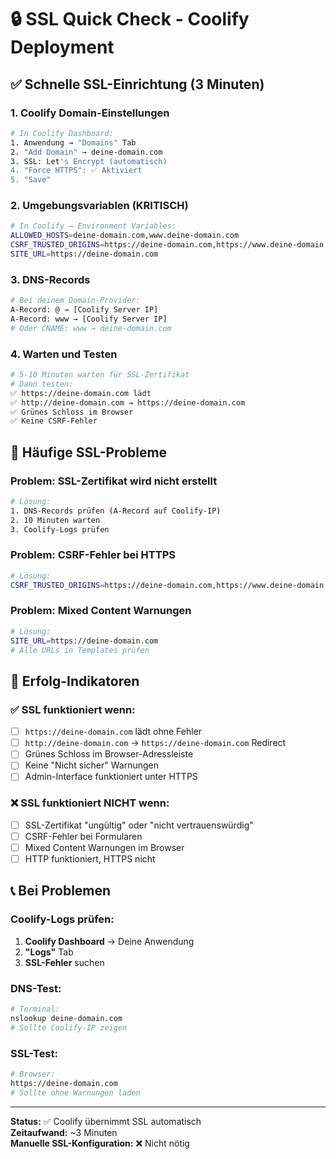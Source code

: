 # 🔒 SSL Quick Check - Coolify Deployment

## ✅ Schnelle SSL-Einrichtung (3 Minuten)

### 1. Coolify Domain-Einstellungen
```bash
# In Coolify Dashboard:
1. Anwendung → "Domains" Tab
2. "Add Domain" → deine-domain.com
3. SSL: Let's Encrypt (automatisch)
4. "Force HTTPS": ✅ Aktiviert
5. "Save"
```

### 2. Umgebungsvariablen (KRITISCH)
```bash
# In Coolify → Environment Variables:
ALLOWED_HOSTS=deine-domain.com,www.deine-domain.com
CSRF_TRUSTED_ORIGINS=https://deine-domain.com,https://www.deine-domain.com
SITE_URL=https://deine-domain.com
```

### 3. DNS-Records
```bash
# Bei deinem Domain-Provider:
A-Record: @ → [Coolify Server IP]
A-Record: www → [Coolify Server IP]
# Oder CNAME: www → deine-domain.com
```

### 4. Warten und Testen
```bash
# 5-10 Minuten warten für SSL-Zertifikat
# Dann testen:
✅ https://deine-domain.com lädt
✅ http://deine-domain.com → https://deine-domain.com
✅ Grünes Schloss im Browser
✅ Keine CSRF-Fehler
```

## 🚨 Häufige SSL-Probleme

### Problem: SSL-Zertifikat wird nicht erstellt
```bash
# Lösung:
1. DNS-Records prüfen (A-Record auf Coolify-IP)
2. 10 Minuten warten
3. Coolify-Logs prüfen
```

### Problem: CSRF-Fehler bei HTTPS
```bash
# Lösung:
CSRF_TRUSTED_ORIGINS=https://deine-domain.com,https://www.deine-domain.com
```

### Problem: Mixed Content Warnungen
```bash
# Lösung:
SITE_URL=https://deine-domain.com
# Alle URLs in Templates prüfen
```

## 🎯 Erfolg-Indikatoren

### ✅ SSL funktioniert wenn:
- [ ] `https://deine-domain.com` lädt ohne Fehler
- [ ] `http://deine-domain.com` → `https://deine-domain.com` Redirect
- [ ] Grünes Schloss im Browser-Adressleiste
- [ ] Keine "Nicht sicher" Warnungen
- [ ] Admin-Interface funktioniert unter HTTPS

### ❌ SSL funktioniert NICHT wenn:
- [ ] SSL-Zertifikat "ungültig" oder "nicht vertrauenswürdig"
- [ ] CSRF-Fehler bei Formularen
- [ ] Mixed Content Warnungen im Browser
- [ ] HTTP funktioniert, HTTPS nicht

## 📞 Bei Problemen

### Coolify-Logs prüfen:
1. **Coolify Dashboard** → Deine Anwendung
2. **"Logs"** Tab
3. **SSL-Fehler** suchen

### DNS-Test:
```bash
# Terminal:
nslookup deine-domain.com
# Sollte Coolify-IP zeigen
```

### SSL-Test:
```bash
# Browser:
https://deine-domain.com
# Sollte ohne Warnungen laden
```

---

**Status:** ✅ Coolify übernimmt SSL automatisch  
**Zeitaufwand:** ~3 Minuten  
**Manuelle SSL-Konfiguration:** ❌ Nicht nötig 
